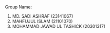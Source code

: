 
Group Name: 
1. MD. SADI ASHRAF	(23141067)
2. MAHFUJUL ISLAM	(21101070)
3. MOHAMMAD JAWAD UL TASHICK (20301317)

